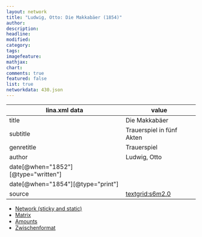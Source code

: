 ```yaml
---
layout: network
title: "Ludwig, Otto: Die Makkabäer (1854)"
author:
description:
headline:
modified:
category:
tags:
imagefeature: 
mathjax: 
chart: 
comments: true
featured: false
list: true
networkdata: 430.json
---
```

lina.xml data  | value
------------- | -------------
title|Die Makkabäer
subtitle|Trauerspiel in fünf Akten
genretitle|Trauerspiel
author|Ludwig, Otto
date[@when="1852"][@type="written"]|
date[@when="1854"][@type="print"]|
source|[textgrid:s6m2.0](https://textgridlab.org/1.0/tgcrud-public/rest/textgrid:s6m2.0/data)



* [Network (sticky and static)](/network430)
* [Matrix](/matrix430)
* [Amounts](/amounts430)
* [Zwischenformat](/lina430 )
